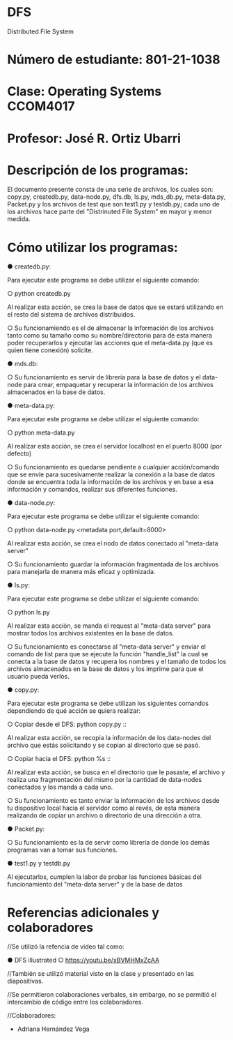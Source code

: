 # DFS
Distributed File System
# Número de estudiante: 801-21-1038 
# Clase: Operating Systems CCOM4017
# Profesor: José R. Ortiz Ubarri


# Descripción de los programas:

El documento presente consta de una serie de archivos, los cuales son: copy.py, createdb.py, 
data-node.py, dfs.db, ls.py, mds_db.py, meta-data.py, Packet.py y
los archivos de test que son test1.py y testdb.py; cada uno de los archivos 
hace parte del "Distrinuted File System" en mayor y menor medida.

# Cómo utilizar los programas:


● createdb.py:

Para ejecutar este programa se debe utilizar el siguiente comando:

○ python createdb.py

Al realizar esta acción, se crea la base de datos que se estará utilizando en el resto del
sistema de archivos distribuidos.

○ Su funcionamiendo es el de almacenar la información de los archivos tanto como su tamaño como su nombre/directorio
para de esta manera poder recuperarlos y ejecutar las acciones que el meta-data.py (que es quien tiene conexión) solicite.



● mds.db:

○ Su funcionamiento es servir de librería para la base de datos y el data-node para crear, empaquetar y recuperar la información
de los archivos almacenados en la base de datos.



● meta-data.py:

Para ejecutar este programa se debe utilizar el siguiente comando:

○ python meta-data.py

Al realizar esta acción, se crea el servidor localhost en el puerto 8000 (por defecto)

○ Su funcionamiento es quedarse pendiente a cualquier acción/comando que se envíe para 
sucesivamente realizar la conexión a la base de datos donde se encuentra toda la información de 
los archivos y en base a esa información y comandos, realizar sus diferentes funciones.




● data-node.py:

Para ejecutar este programa se debe utilizar el siguiente comando:

○ python data-node.py <server> <port> <data path> <metadata port,default=8000>

Al realizar esta acción, se crea el nodo de datos conectado al "meta-data server"

○ Su funcionamiento guardar la información fragmentada de los archivos para manejarla de manera más
eficaz y optimizada.




● ls.py:

Para ejecutar este programa se debe utilizar el siguiente comando:

○ python ls.py <server> <port>

Al realizar esta acción, se manda el request al "meta-data server" para mostrar todos los archivos
existentes en la base de datos.

○ Su funcionamiento es conectarse al "meta-data server" y enviar el comando de list para que se ejecute
la función "handle_list" la cual se conecta a la base de datos y recupera los nombres y el tamaño de todos
los archivos almacenados en la base de datos y los imprime para que el usuario pueda verlos.




● copy.py:

Para ejecutar este programa se debe utilizan los siguientes comandos dependiendo de qué acción se quiera realizar:

○ Copiar desde el DFS: python copy.py <server>:<port>:<dfs file path> <destination file>

Al realizar esta acción, se recopia la información de los data-nodes del archivo que estás solicitando y se copian
al directorio que se pasó.


○ Copiar hacia el DFS: python %s <source file> <server>:<port>:<dfs file path>

Al realizar esta acción, se busca en el directorio que le pasaste, el archivo y realiza una fragmentación del mismo
por la cantidad de data-nodes conectados y los manda a cada uno.

○ Su funcionamiento es tanto enviar la información de los archivos desde tu dispositivo local hacia el servidor
como al revés, de esta manera realizando de copiar un archivo o directorio de una dirección a otra.



● Packet.py:

○ Su funcionamiento es la de servir como librería de donde los demás programas van a tomar sus funciones.


● test1.py y testdb.py

Al ejecutarlos, cumplen la labor de probar las funciones básicas del funcionamiento del "meta-data server" y de la base de datos


# Referencias adicionales y colaboradores

//Se utilizó la refencia de video tal como:

● DFS illustrated
○ https://youtu.be/xBVMHMxZcAA

//También se utilizó material visto en la clase y presentado en las diapositivas.
 
//Se permitieron colaboraciones verbales, sin embargo, no se permitió el intercambio de 
código entre los colaboradores.

//Colaboradores:
   - Adriana Hernández Vega
